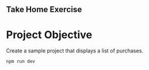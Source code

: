 ## Take Home Exercise
# Project Objective


Create a sample project that displays a list of purchases.


```bash
npm run dev
```
